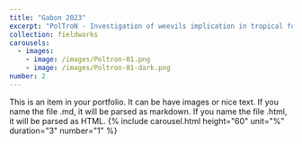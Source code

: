 ```yaml
---
title: "Gabon 2023"
excerpt: "PolTroN - Investigation of weevils implication in tropical forest pollination <br/>"
collection: fieldworks
carousels:
  - images:
    - image: /images/Poltron-01.png
    - image: /images/Poltron-01-dark.png
number: 2
---
```


This is an item in your portfolio. It can be have images or nice text. If you name the file .md, it will be parsed as markdown. If you name the file .html, it will be parsed as HTML.
{% include carousel.html height="60" unit="%" duration="3" number="1" %}
